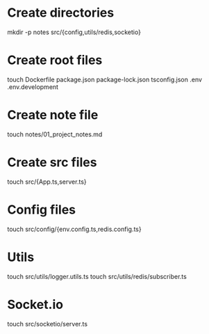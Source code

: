 # Create directories
mkdir -p notes src/{config,utils/redis,socketio}

# Create root files
touch Dockerfile package.json package-lock.json tsconfig.json .env .env.development

# Create note file
touch notes/01_project_notes.md

# Create src files
touch src/{App.ts,server.ts}


# Config files
touch src/config/{env.config.ts,redis.config.ts}

# Utils
touch src/utils/logger.utils.ts
touch src/utils/redis/subscriber.ts

# Socket.io
touch src/socketio/server.ts
